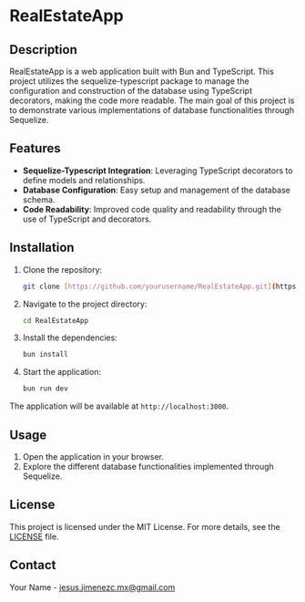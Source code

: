 # RealEstateApp

## Description

RealEstateApp is a web application built with Bun and TypeScript. This project utilizes the sequelize-typescript package to manage the configuration and construction of the database using TypeScript decorators, making the code more readable. The main goal of this project is to demonstrate various implementations of database functionalities through Sequelize.

## Features

- **Sequelize-Typescript Integration**: Leveraging TypeScript decorators to define models and relationships.
- **Database Configuration**: Easy setup and management of the database schema.
- **Code Readability**: Improved code quality and readability through the use of TypeScript and decorators.

## Installation

1. Clone the repository:
    ```bash
    git clone [https://github.com/yourusername/RealEstateApp.git](https://github.com/JesusJimenezC/RealEstate)
    ```

2. Navigate to the project directory:
    ```bash
    cd RealEstateApp
    ```

3. Install the dependencies:
    ```bash
    bun install
    ```

4. Start the application:
    ```bash
    bun run dev
    ```

The application will be available at `http://localhost:3000`.

## Usage

1. Open the application in your browser.
2. Explore the different database functionalities implemented through Sequelize.

## License

This project is licensed under the MIT License. For more details, see the [LICENSE](LICENSE) file.

## Contact

Your Name - [jesus.jimenezc.mx@gmail.com](mailto:jesus.jimenezc.mx@gmail.com)
